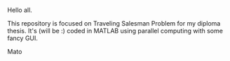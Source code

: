 Hello all.

This repository is focused on Traveling Salesman Problem for my diploma thesis. It's (will be :) coded in MATLAB using parallel computing with some fancy GUI.

Mato
